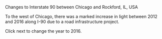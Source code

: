 <p>Changes to Interstate 90 between Chicago and Rockford, IL, USA</p>
<p>To the west of Chicago, there was a marked increase in light between 2012 and 2016 along I-90 due to a road infrastructure project.</p>  
<p>Click next to change the year to 2016.</p>
